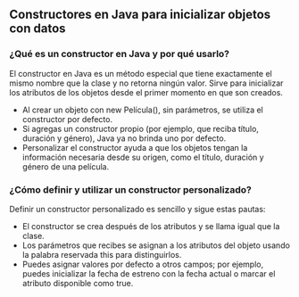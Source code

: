 <h2 align="left"> Constructores en Java para inicializar objetos con datos </h2>

<h3 align="left"> ¿Qué es un constructor en Java y por qué usarlo? </h3>

<p align="left"> El constructor en Java es un método especial que tiene exactamente el mismo nombre que la clase y no retorna ningún valor. Sirve para inicializar los atributos de los objetos desde el primer momento en que son creados.

* Al crear un objeto con new Película(), sin parámetros, se utiliza el constructor por defecto.
* Si agregas un constructor propio (por ejemplo, que reciba título, duración y género), Java ya no brinda uno por defecto.
* Personalizar el constructor ayuda a que los objetos tengan la información necesaria desde su origen, como el título, duración y género de una película.

 </p>

 <h3 align="left"> ¿Cómo definir y utilizar un constructor personalizado? </h3>

<p align="left"> Definir un constructor personalizado es sencillo y sigue estas pautas:

* El constructor se crea después de los atributos y se llama igual que la clase.
* Los parámetros que recibes se asignan a los atributos del objeto usando la palabra reservada this para distinguirlos.
* Puedes asignar valores por defecto a otros campos; por ejemplo, puedes inicializar la fecha de estreno con la fecha actual o marcar el atributo disponible como true.

 </p>